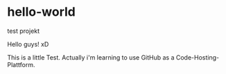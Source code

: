# hello-world
test projekt

Hello guys! xD 

This is a little Test. Actually i'm learning to use GitHub as a Code-Hosting-Plattform. 
